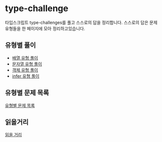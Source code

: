 # type-challenge
타입스크립트 type-challenges를 풀고 스스로의 답을 정리합니다. 
스스로의 답은 문제유형들을 한 페이지에 모아 정리하고있습니다.


## 유형별 풀이

 - [배열 유형 풀이](https://github.com/skiende74/type-challenge/blob/main/%EB%B0%B0%EC%97%B4%20%EC%9C%A0%ED%98%95.md)
 - [문자열 유형 풀이](https://github.com/skiende74/type-challenge/blob/main/%EB%AC%B8%EC%9E%90%EC%97%B4%20%EC%9C%A0%ED%98%95.md)
 - [객체 유형 풀이](https://github.com/skiende74/type-challenge/blob/main/%EA%B0%9D%EC%B2%B4%20%EC%9C%A0%ED%98%95.md)
 - [infer 유형 풀이](https://github.com/skiende74/type-challenge/blob/main/infer%20%EC%9C%A0%ED%98%95.md)


## 유형별 문제 목록
[유형별 문제 목록](https://github.com/skiende74/type-challenge/blob/main/%EB%AC%B8%EC%A0%9C%EC%9C%A0%ED%98%95%20%EB%AA%A9%EC%B0%A8.md)

## 읽을거리
[읽을 거리](https://github.com/skiende74/type-challenge/blob/main/%EC%9D%BD%EC%9D%84%20%EA%B1%B0%EB%A6%AC.md)
